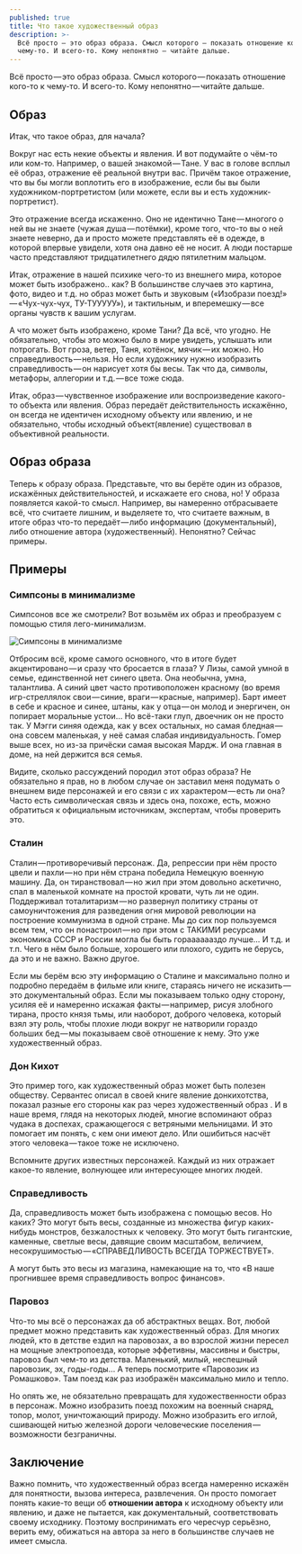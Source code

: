 ```yaml
---
published: true
title: Что такое художественный образ
description: >-
  Всё просто — это образ образа. Смысл которого — показать отношение кого-то к
  чему-то. И всего-то. Кому непонятно — читайте дальше.
---
```

Всё просто — это образ образа. Смысл которого — показать отношение кого-то к чему-то. И всего-то. Кому непонятно — читайте дальше.



## Образ
Итак, что такое образ, для начала?

Вокруг нас есть некие объекты и явления. И вот подумайте о чём-то или ком-то. Например, о вашей знакомой — Тане. У вас в голове всплыл её образ, отражение её реальной внутри вас. Причём такое отражение, что вы бы могли воплотить его в изображение, если бы вы были художником-портретистом (или можете, если вы и есть художник-портретист).

Это отражение всегда искаженно. Оно не идентично Тане — многого о ней вы не знаете (чужая душа — потёмки), кроме того, что-то вы о ней знаете неверно, да и просто можете представлять её в одежде, в которой впервые увидели, хотя она давно её не носит. А люди постарше часто представляют тридцатилетнего дядю пятилетним мальцом.

Итак, отражение в нашей психике чего-то из внешнего мира, которое может быть изображено.. как? В большинстве случаев это картина, фото, видео и т.д. но образ может быть и звуковым («Изобрази поезд!» — «Чух-чух-чух, ТУ-ТУУУУУ»), и тактильным, и вперемешку — все органы чувств к вашим услугам.

А что может быть изображено, кроме Тани? Да всё, что угодно. Не обязательно, чтобы это можно было в мире увидеть, услышать или потрогать. Вот гроза, ветер, Таня, котёнок, мячик — их можно. Но справедливость — нельзя. Но если художнику нужно изобразить справедливость — он нарисует хотя бы весы. Так что да, символы, метафоры, аллегории и т.д. — все тоже сюда.

Итак, образ — чувственное изображение или воспроизведение какого-то объекта или явления. Образ передаёт действительность искажённо, он всегда не идентичен исходному объекту или явлению, и не обязательно, чтобы исходный объект(явление) существовал в объективной реальности.

## Образ образа

Теперь к образу образа. Представьте, что вы берёте один из образов, искажённых действительностей, и искажаете его снова, но! У образа появляется какой-то смысл. Например, вы намеренно отбрасываете всё, что считаете лишним, и выделяете то, что считаете важным, в итоге образ что-то передаёт — либо информацию (документальный), либо отношение автора (художественный). Непонятно? Сейчас примеры.

## Примеры

### Симпсоны в минимализме
Симпсонов все же смотрели? Вот возьмём их образ и преобразуем с помощью стиля лего-минимализм.

![Симпсоны в минимализме](https://frawley.ie/wp-content/uploads/2016/01/Lego4-1.jpg)

Отбросим всё, кроме самого основного, что в итоге будет акцентировано — и сразу что бросается в глаза? У Лизы, самой умной в семье, единственной нет синего цвета. Она необычна, умна, талантлива. А синий цвет часто противоположен красному (во время игр-стреллялок свои — синие, враги — красные, например). Барт имеет в себе и красное и синее, штаны, как у отца — он молод и энергичен, он попирает моральные устои… Но всё-таки глуп, двоечник он не просто так. У Мэгги синяя одежда, как у всех остальных, но самая бледная — она совсем маленькая, у неё самая слабая индивидуальность. Гомер выше всех, но из-за причёски самая высокая Мардж. И она главная в доме, на ней держится вся семья.

Видите, сколько рассуждений породил этот образ образа? Не обязательно я прав, но в любом случае он заставил меня подумать о внешнем виде персонажей и его связи с их характером — есть ли она? Часто есть символическая связь и здесь она, похоже, есть, можно обратиться к официальным источникам, экспертам, чтобы проверить это.

### Сталин

Сталин — противоречивый персонаж. Да, репрессии при нём просто цвели и пахли — но при нём страна победила Немецкую военную машину. Да, он тиранствовал — но жил при этом довольно аскетично, спал в маленькой комнате на простой кровати, чуть ли не один. Поддерживал тоталитаризм — но развернул политику страны от самоуничтожения для разведения огня мировой революции на построение коммунизма в одной стране. Мы до сих пор пользуемся всем тем, что он понастроил — но при этом с ТАКИМИ ресурсами экономика СССР и России могла бы быть горааааааздо лучше… И т.д. и т.п. Чего в нём было больше, хорошего или плохого, судить не берусь, да это и не важно. Важно другое.

Если мы берём всю эту информацию о Сталине и максимально полно и подробно передаём в фильме или книге, стараясь ничего не исказить — это документальный образ. Если мы показываем только одну сторону, усиляя её и намеренно искажая факты — например, рисуя злобного тирана, просто князя тьмы, или наоборот, доброго человека, который взял эту роль, чтобы плохие люди вокруг не натворили гораздо больших бед — мы показываем своё отношение к нему. Это уже художественный образ.

### Дон Кихот

Это пример того, как художественный образ может быть полезен обществу. Сервантес описал в своей книге явление донкихотства, показал разные его стороны как раз через художественный образ . И в наше время, глядя на некоторых людей, многие вспоминают образ чудака в доспехах, сражающегося с ветряными мельницами. И это помогает им понять, с кем они имеют дело. Или ошибиться насчёт этого человека — такое тоже не исключено.

Вспомните других известных персонажей. Каждый из них отражает какое-то явление, волнующее или интересующее многих людей.

### Справедливость

Да, справедливость может быть изображена с помощью весов. Но каких? Это могут быть весы, созданные из множества фигур каких-нибудь монстров, безжалостных к человеку. Это могут быть гигантские, каменные, светлые весы, давящие своим масштабом, величием, несокрушимостью — «СПРАВЕДЛИВОСТЬ ВСЕГДА ТОРЖЕСТВУЕТ».

А могут быть это весы из магазина, намекающие на то, что «В наше прогнившее время справедливость вопрос финансов».

### Паровоз

Что-то мы всё о персонажах да об абстрактных вещах. Вот, любой предмет можно представить как художественный образ. Для многих людей, кто в детстве ездил на паровозах, а во взрослой жизни пересел на мощные электропоезда, которые эффетивны, массивны и быстры, паровоз был чем-то из детства. Маленький, милый, неспешный паровозик, эх, годы-годы… А теперь посмотрите «Паровозик из Ромашково». Там поезд как раз изображён максимально мило и тепло.

Но опять же, не обязательно превращать для художественности образ в персонаж. Можно изобразить поезд похожим на военный снаряд, топор, молот, уничтожающий природу. Можно изобразить его иглой, сшивающей нитью железной дороги человеческие поселения — возможности безграничны.

## Заключение

Важно помнить, что художественный образ всегда намеренно искажён для понятности, вызова интереса, развлечения. Он просто помогает понять какие-то вещи об **отношении автора** к  исходному объекту или явлению, и даже не пытается, как документальный, соответствовать своему исходнику. Поэтому воспринимать его чересчур серьёзно, верить ему, обижаться на автора за него в большинстве случаев не имеет смысла.
